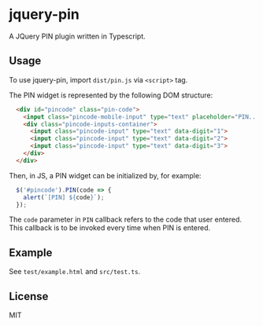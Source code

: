 # jquery-pin

A JQuery PIN plugin written in Typescript.

## Usage

To use jquery-pin, import `dist/pin.js` via `<script>` tag.

The PIN widget is represented by the following DOM structure:

```html
  <div id="pincode" class="pin-code">
    <input class="pincode-mobile-input" type="text" placeholder="PIN...">
    <div class="pincode-inputs-container">
      <input class="pincode-input" type="text" data-digit="1">
      <input class="pincode-input" type="text" data-digit="2">
      <input class="pincode-input" type="text" data-digit="3">
    </div>
  </div>
```

Then, in JS, a PIN widget can be initialized by, for example:

```js
  $('#pincode').PIN(code => {
    alert(`[PIN] ${code}`);
  });
```

The `code` parameter in `PIN` callback refers to the code that user entered.
This callback is to be invoked every time when PIN is entered.


## Example

See `test/example.html` and `src/test.ts`.

## License

MIT
